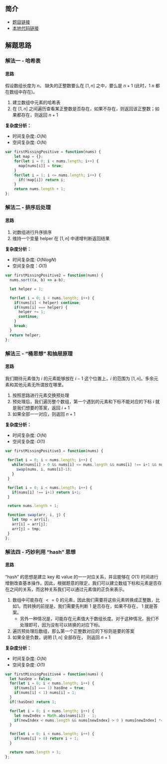 ## 简介
- [题目链接](https://leetcode-cn.com/problems/first-missing-positive/)
- [本地代码链接](./../code/JavaScript/41.js)

## 解题思路
### 解法一 - 哈希表
#### 思路
假设数组长度为 $n$。 缺失的正整数要么在 $[1, n]$ 之中，要么是 $n+1$ (此时，$1~n$ 都在数组中存在)。
1. 建立数组中元素的哈希表
2. 在 $[1,n]$ 之间遍历查看某正整数是否存在，如果不存在，则返回该正整数；如果都存在，则返回 $n+1$

**复杂度分析：**  
- 时间复杂度: $O(N)$
- 空间复杂度: $O(N)$

```javascript
var firstMissingPositive = function(nums) {
    let map = {};
    for(let i = 0; i < nums.length; i++) {
      map[nums[i]] = true;
    }
    for(let i = 1; i <= nums.length; i++) {
      if(!map[i]) return i;
    }
    return nums.length + 1;
};
```

### 解法二 - 排序后处理
#### 思路
1. 对数组进行升序排序
2. 维持一个变量 helper 在 $[1, n]$ 中递增判断返回结果

**复杂度分析：**
- 时间复杂度: $O(NlogN)$
- 空间复杂度：$O(1)$

```javascript
var firstMissingPositive2 = function(nums) {
  nums.sort((a, b) => a-b);

  let helper = 1;

  for(let i = 0; i < nums.length; i++) {
    if(nums[i] < helper) continue;
    if(nums[i] === helper) {
      helper += 1;
      continue;
    }
    break;
  }
  return helper;
};
```

### 解法三 - “桶思想” 和抽屉原理
#### 思路
我们期待元素值为 $i$ 的元素能够放在 $i-1$ 这个位置上，$i$ 的范围为 $[1, n]$。多余元素和其他元素无所谓放在哪里。 
1. 按照思路进行元素交换预处理
2. 预处理后，我们遍历整个数组，第一个遇到的元素和下标不能对应的下标 $i$ 就是我们想要的答案，返回 $i+1$
3. 如果全部一一对应，则返回 $n+1$

**复杂度分析：**
- 时间复杂度: $O(N)$
- 空间复杂度: $O(1)$

 ```javascript
var firstMissingPositive3 = function(nums) {
  
  for(let i = 0; i < nums.length; i++) {
    while(nums[i] > 0 && nums[i] <= nums.length && nums[i] !== i+1 && nums[nums[i]-1] !== nums[i]) {
      swap(nums, i, nums[i]-1);
    }
  }

  for(let i = 0; i < nums.length; i++) {
    if(nums[i] !== i+1) return i+1;
  }

  return nums.length + 1;

  function swap(arr, i, j) {
    let tmp = arr[i];
    arr[i] = arr[j];
    arr[j] = tmp;
  }
};
```

### 解法四 - 巧妙利用 “hash” 思想
#### 思路
“hash” 的思想是建立 key 和 value 的一一对应关系，并且能够在 $O(1)$ 时间进行增删改查基本操作。因此，根据题意的限定，我们可以建立数组下标和元素是否存在之间的关系，而这种关系我们可以通过元素值的正负来表示。
1. 数组中可能存在 $<= 0$ 的元素，因此我们需要将这些元素转换成正整数，比如1。而转换的前提是，我们需要先判断 $1$ 是否存在，如果不存在， $1$ 就是答案。
   - 另外一种情况是，可能存在元素值大于数组长度。对于这种情况，我们不处理即可，因为没有可以转换的对应下标。
3. 遍历预处理后数组，那么第一个正整数对应的下标则是要的答案
4. 如果全是负数，说明 $[1, n]$ 全部存在， 则返回 $n+1$

**复杂度分析：**
- 时间复杂度: $O(N)$
- 空间复杂度: $O(1)$

```javascript
var firstMissingPositive4 = function(nums) {
  let hasOne = false;
  for(let i = 0; i < nums.length; i++) {
    if(nums[i] === 1) hasOne = true;
    if(nums[i] < 1) nums[i] = 1;
  }
  if(!hasOne) return 1;

  for(let i = 0; i < nums.length; i++) {
    let newIndex = Math.abs(nums[i]) - 1;
    if(newIndex < nums.length && nums[newIndex] > 0 ) nums[newIndex] *= -1;
  }

  for(let i = 0; i < nums.length; i++) {
    if(nums[i] > 0) return i + 1;
  }

  return nums.length + 1;
};
```
